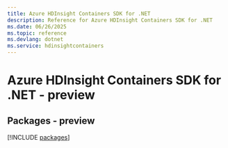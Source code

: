 ```yaml
---
title: Azure HDInsight Containers SDK for .NET
description: Reference for Azure HDInsight Containers SDK for .NET
ms.date: 06/26/2025
ms.topic: reference
ms.devlang: dotnet
ms.service: hdinsightcontainers
---
```

# Azure HDInsight Containers SDK for .NET - preview
## Packages - preview
[!INCLUDE [packages](hdinsight-containers-index.md)]
